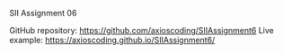 SII Assignment 06

GitHub repository: https://github.com/axioscoding/SIIAssignment6
Live example: https://axioscoding.github.io/SIIAssignment6/
